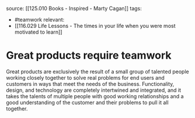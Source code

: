 source: [[125.010 Books - Inspired - Marty Cagan]]
tags:
- #teamwork 
relevant:
- [[116.029 Life Lessons - The times in your life when you were most motivated to learn]]

# Great products require teamwork

Great products are exclusively the result of a small group of talented people working closely together to solve real problems for end users and customers in ways that meet the needs of the business. Functionality, design, and technology are completely intertwined and integrated, and it takes the talents of multiple people with good working relationships and a good understanding of the customer and their problems to pull it all together.

